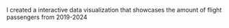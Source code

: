 I created a interactive data visualization that showcases the amount of flight passengers from 2019-2024
